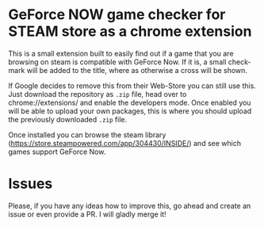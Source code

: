 # GeForce NOW game checker for STEAM store as a chrome extension

This is a small extension built to easily find out if a game that you are browsing on steam is compatible with GeForce Now.
If it is, a small check-mark will be added to the title, where as otherwise a cross will be shown.

If Google decides to remove this from their Web-Store you can still use this.
Just download the repository as `.zip` file, head over to chrome://extensions/ and enable the developers mode.
Once enabled you will be able to upload your own packages, this is where you should upload the previously downloaded `.zip` file.

Once installed you can browse the steam library (https://store.steampowered.com/app/304430/INSIDE/) and see which games support GeForce Now.


# Issues
Please, if you have any ideas how to improve this, go ahead and create an issue or even provide a PR. I will gladly merge it!

